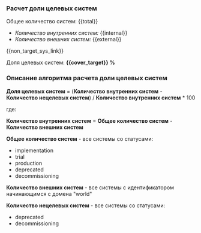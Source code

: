 ### Расчет доли целевых систем

Общее количество систем: {{total}}
  - *Количество внутренних систем:* {{internal}}
  - *Количество внешних систем:* {{external}}

{{non_target_sys_link}}

Доля целевых систем: **{{cover_target}} %**

### Описание алгоритма расчета доли целевых систем

**Доля целевых систем** = (**Количество внутренних систем** - **Количество нецелевых систем**) / **Количество внутренних систем** * 100

где:

**Количество внутренних систем** = **Общее количество систем** - **Количество внешних систем**

**Общее количество систем** - все системы со статусами:
* implementation
* trial
* production
* deprecated
* decommissioning

**Количество внешних систем** - все системы с идентификатором начинающимся с домена "world"

**Количество нецелевых систем** - все системы со статусами:
* deprecated
* decommissioning